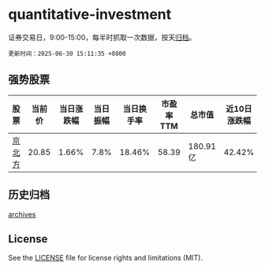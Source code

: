 # quantitative-investment

证券交易日，9:00-15:00，每半时抓取一次数据，按天[归档](archives)。

`更新时间：2025-06-30 15:11:35 +0800`

## 强势股票

|股票|当前价|当日涨跌幅|当日振幅|当日换手率|市盈率TTM|总市值|近10日涨跌幅|
|----|----|----|----|----|----|----|----|
|[京北方](https://xueqiu.com/S/SZ002987)|20.85|1.66%|7.8%|18.46%|58.39|180.91亿|42.42%|

## 历史归档

[archives](archives)

## License

See the [LICENSE](LICENSE) file for license rights and limitations (MIT).